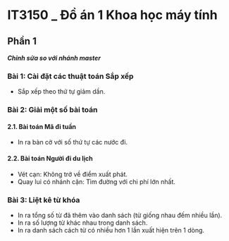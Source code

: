 # IT3150 _ Đồ án 1 Khoa học máy tính
## Phần 1
***Chỉnh sửa so với nhánh master***
### Bài 1: Cài đặt các thuật toán Sắp xếp
  - Sắp xếp theo thứ tự giảm dần.
### Bài 2: Giải một số bài toán
#### 2.1. Bài toán Mã đi tuần
  - In ra bàn cờ với số thứ tự các nước đi.
#### 2.2. Bài toán Người đi du lịch
  - Vét cạn: Không trở về điểm xuất phát.
  - Quay lui có nhánh cận: Tìm đường với chi phí lớn nhất.
### Bài 3: Liệt kê từ khóa
  - In ra tổng số từ đã thêm vào danh sách (từ giống nhau đếm nhiều lần).
  - In ra số lượng từ khác nhau trong danh sách.
  - In ra danh sách cách từ có nhiều hơn 1 lần xuất hiện trên 1 dòng.
